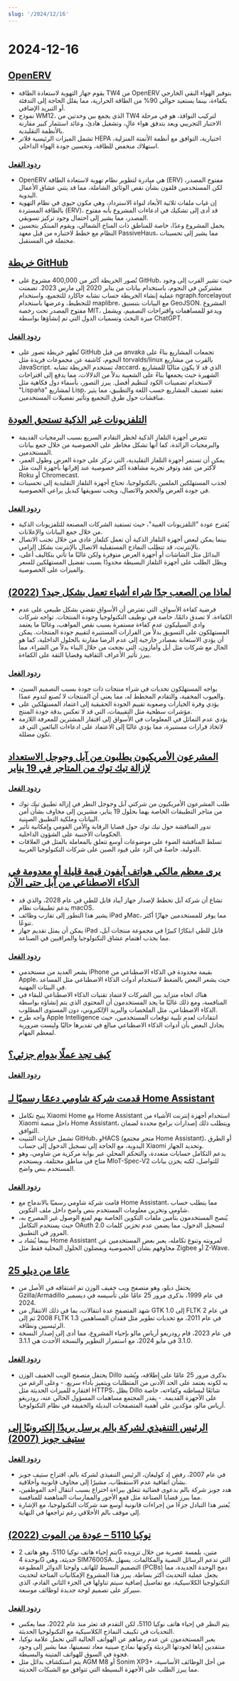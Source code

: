 ```yaml
---
slug: '/2024/12/16'
---
```


# 2024-12-16

## [OpenERV](https://www.openerv.ca)

- يقوم جهاز التهوية لاستعادة الطاقة TW4 من OpenERV بتوفير الهواء النقي الخارجي بكفاءة، بينما يستعيد حوالي 90% من الطاقة الحرارية، مما يقلل الحاجة إلى التدفئة أو التبريد الإضافي.
- نموذج WM12، الذي يجمع بين وحدتين من TW4 لتركيب النوافذ، هو في مرحلة الاختبار التجريبي ويعد بتدفق هواء عالٍ، وتشغيل هادئ، وعائد استثمار كبير مقارنة بالأنظمة التقليدية.
- تشمل الميزات الرئيسية فلاتر HEPA اختيارية، التوافق مع أنظمة الأتمتة المنزلية، استهلاك منخفض للطاقة، وتحسين جودة الهواء الداخلي.

### [ردود الفعل](https://news.ycombinator.com/item?id=42427888)

- OpenERV هي مبادرة لتطوير نظام تهوية لاستعادة الطاقة (ERV) مفتوح المصدر، لكن المستخدمين قلقون بشأن نقص الوثائق الشاملة، مما قد يثني عشاق الأعمال اليدوية.
- إن غياب ملفات ثلاثية الأبعاد لنواة الاسترداد، وهي مكون حيوي في نظام التهوية بالطاقة المستردة (ERV)، قد أدى إلى تشكيك في ادعاءات المشروع بأنه مفتوح المصدر، مما يشير إلى احتمال وجود تركيز تسويقي.
- يحمل المشروع وعدًا، خاصة للمناطق ذات المناخ الشمالي، ويقوم المبتكر بتحسين النظام مع خطط لاختباره من قبل معهد PassiveHaus، مما يشير إلى تحسينات محتملة في المستقبل.

## [خريطة GitHub](https://github.com/anvaka/map-of-github)

- تُصور الخريطة أكثر من 400,000 مشروع على GitHub، حيث تشير القرب إلى وجود مشتركين في النجوم، باستخدام بيانات من يناير 2020 إلى مارس 2023. تضمنت عملية إنشاء الخريطة حساب تشابه جاكارد للتجميع، واستخدام ngraph.forcelayout للتخطيط، وعرضها باستخدام maplibre، مع البيانات بتنسيق GeoJSON. المشروع مفتوح المصدر تحت رخصة MIT، ويدعو للمساهمات واقتراحات التصميم، ويشمل ميزة البحث وتسميات الدول التي تم إنشاؤها بواسطة ChatGPT.

### [ردود الفعل](https://news.ycombinator.com/item?id=42426284)

- تُظهر خريطة تصور على GitHub من قبل anvaka تجمعات المشاريع بناءً على النجوم، كاشفة عن مجموعات فريدة مثل torvalds/linux بالقرب من مشاريع JavaScript. تستخدم الخريطة تشابه Jaccard، الذي قد لا يكون مثاليًا للمشاريع الشهيرة حيث يجمعها بناءً على الشعبية بدلاً من الدلالات، مما يدفع إلى اقتراحات لاستخدام تضمينات الكود لتنظيم أفضل. يبرز التصور، بأسماء دول فكاهية مثل "Lispaña" لمشاريع Lisp، تعقيد تصنيف المشاريع حسب اللغة والتطبيق، مما يثير مناقشات حول طرق التجميع وتأثير تفضيلات المستخدمين.

## [التلفزيونات غير الذكية تستحق العودة](https://www.makeuseof.com/reasons-why-dumb-tvs-deserve-a-comeback/)

- تتعرض أجهزة التلفاز الذكية لخطر التقادم السريع بسبب البرمجيات القديمة والبرمجيات الزائدة، كما أنها تشكل مخاطر على الخصوصية من خلال جمع بيانات المستخدمين.
- يمكن أن تستمر أجهزة التلفاز التقليدية، التي تركز على جودة العرض وطول العمر، لأكثر من عقد وتوفر تجربة مشاهدة أكثر خصوصية عند إقرانها بأجهزة البث مثل Roku أو Chromecast.
- لجذب المستهلكين الملمين بالتكنولوجيا، تحتاج أجهزة التلفاز التقليدية إلى تحسينات في جودة العرض والحجم والاتصال، ويجب تسويقها كبديل يراعي الخصوصية.

### [ردود الفعل](https://news.ycombinator.com/item?id=42425398)

- يُقترح عودة "التلفزيونات الغبية"، حيث تستفيد الشركات المصنعة للتلفزيونات الذكية من خلال جمع البيانات والإعلانات.
- بينما يمكن لبعض أجهزة التلفاز الذكية أن تعمل كتلفاز عادي من خلال تجنب الاتصال بالإنترنت، قد تتطلب النماذج المستقبلية الاتصال بالإنترنت بشكل إلزامي.
- البدائل مثل الشاشات أو أجهزة العرض متوفرة ولكن غالبًا ما تأتي بتكاليف أعلى، ويظل الطلب على أجهزة التلفاز البسيطة محدودًا بسبب تفضيل المستهلكين للسعر والميزات على الخصوصية.

## [لماذا من الصعب جدًا شراء أشياء تعمل بشكل جيد؟ (2022)](https://danluu.com/nothing-works/)

- فرضية كفاءة الأسواق، التي تفترض أن الأسواق تقضي بشكل طبيعي على عدم الكفاءة، لا تصدق دائمًا، خاصة في توظيف التكنولوجيا وجودة المنتجات. تواجه شركات وادي السيليكون عدم كفاءة مستمرة بسبب نقص المواهب، وغالبًا ما يعتمد المستهلكون على التسويق بدلاً من القرارات المستنيرة لتقييم جودة المنتجات. يمكن أن يؤدي الاستعانة بمصادر خارجية إلى عدم الرضا مقارنة بالحلول الداخلية، كما هو الحال مع شركات مثل أبل وأمازون، التي نجحت من خلال البناء بدلاً من الشراء، مما يبرز تأثير الأعراف الثقافية وقضايا الثقة على الكفاءة.

### [ردود الفعل](https://news.ycombinator.com/item?id=42430450)

- يواجه المستهلكون تحديات في شراء منتجات ذات جودة بسبب التصميم السيئ، والعيوب المخفية، والتقادم المخطط له، مما يعني أن المنتجات لا تُصنع لتدوم عمدًا.
- يؤدي وفرة الخيارات وصعوبة تقييم الجودة الحقيقية إلى اعتماد المستهلكين على مؤشرات سطحية مثل التقييمات، التي قد لا تعكس بدقة جودة المنتج.
- يؤدي عدم التماثل في المعلومات في الأسواق إلى افتقار المشترين للمعرفة اللازمة لاتخاذ قرارات مستنيرة، مما يؤدي غالبًا إلى الاعتماد على ادعاءات البائعين التي قد تكون مضللة.

## [المشرعون الأمريكيون يطلبون من آبل وجوجل الاستعداد لإزالة تيك توك من المتاجر في 19 يناير](https://www.reuters.com/legal/us-lawmakers-tell-apple-google-be-ready-remove-tiktok-app-stores-jan-19-2024-12-13/)

### [ردود الفعل](https://news.ycombinator.com/item?id=42427132)

- طلب المشرعون الأمريكيون من شركتي آبل وجوجل النظر في إزالة تطبيق تيك توك من متاجر التطبيقات الخاصة بهما بحلول 19 يناير، مشيرين إلى مخاوف بشأن أمن البيانات وملكية التطبيق الصينية.
- تدور المناقشة حول تيك توك حول قضايا الرقابة والأمن القومي وإمكانية تأثير الحكومات الأجنبية على الشؤون الداخلية.
- تسلط المناقشة الضوء على موضوعات أوسع تتعلق بالمعاملة بالمثل في العلاقات الدولية، خاصةً في الرد على قيود الصين على شركات التكنولوجيا الغربية.

## [يرى معظم مالكي هواتف آيفون قيمة قليلة أو معدومة في الذكاء الاصطناعي من آبل حتى الآن](https://9to5mac.com/2024/12/16/most-iphone-owners-see-little-to-no-value-in-apple-intelligence-so-far/)

- تشاع أن شركة آبل تخطط لإصدار جهاز آيباد قابل للطي في عام 2028، والذي قد يدعم تطبيقات نظام macOS.
- يشير هذا التطور إلى تقارب وظائف iPad وMac، مما يوفر للمستخدمين جهازًا أكثر تنوعًا.
- يمكن أن يمثل تقديم جهاز iPad قابل للطي ابتكارًا كبيرًا في مجموعة منتجات آبل، مما يجذب اهتمام عشاق التكنولوجيا والمراقبين في الصناعة.

### [ردود الفعل](https://news.ycombinator.com/item?id=42431090)

- يشعر العديد من مستخدمي iPhone بقيمة محدودة في الذكاء الاصطناعي من Apple، حيث يشعر البعض بالضغط لاستخدام أدوات الذكاء الاصطناعي مثل المساعد في البيئات المهنية.
- هناك اتجاه متزايد بين الشركات لاعتماد تقنيات الذكاء الاصطناعي للبقاء في المنافسة، ومع ذلك غالبًا ما يجد المستخدمون أن المحتوى الذي يتم إنشاؤه بواسطة الذكاء الاصطناعي، مثل الملخصات والبريد الإلكتروني، دون المستوى المطلوب.
- واجه طرح Apple Intelligence انتقادات لعدم تلبية توقعات المستخدمين، حيث يجادل البعض بأن أدوات الذكاء الاصطناعي مبالغ في تقديرها حاليًا وليست ضرورية لمعظم المهام.

## [كيف تجد عملًا بدوام جزئي؟](https://news.ycombinator.com/item?id=42425339)

### [ردود الفعل](https://news.ycombinator.com/item?id=42425339)

## [قدمت شركة شاومي دعمًا رسميًا لـ Home Assistant](https://github.com/XiaoMi/ha_xiaomi_home)

- يتيح تكامل Xiaomi Home مع Home Assistant استخدام أجهزة إنترنت الأشياء من Xiaomi داخل منصة Home Assistant، ويتطلب ذلك إصدارات برامج محددة لضمان التوافق.
- تشمل خيارات التثبيت GitHub، وHACS (متجر مجتمع Home Assistant)، أو الطرق اليدوية، مع الحاجة إلى تسجيل الدخول إلى حساب Xiaomi وتحديد الجهاز.
- يدعم التكامل حسابات متعددة، والتحكم المحلي عبر بوابة مركزية من شاومي، وهو متاح في مناطق مختلفة، ويستخدم MIoT-Spec-V2 للتواصل، لكنه يخزن بيانات المستخدم بنص واضح.

### [ردود الفعل](https://news.ycombinator.com/item?id=42432151)

- قامت شركة شاومي رسميًا بالاندماج مع Home Assistant، مما يتطلب حساب شاومي وتخزين معلومات المستخدم بنص واضح داخل ملف التكوين.
- يُنصح المستخدمون بتأمين ملفات التكوين الخاصة بهم لمنع الوصول غير المصرح به، حيث يستخدم التكامل OAuth 2.0 لتسجيل الدخول، مما يضمن عدم تخزين كلمات المرور في التطبيق.
- بينما يُشاد بـ Home Assistant لمرونته وتنوع تكامله، يعبر بعض المستخدمين عن مخاوفهم بشأن الخصوصية ويفضلون الحلول المحلية فقط مثل Zigbee أو Z-Wave.

## [25 عامًا من ديلو](https://dillo-browser.github.io/25-years/)

- يحتفل ديلو، وهو متصفح ويب خفيف الوزن تم اشتقاقه في الأصل من Gzilla/Armadillo في عام 1999، بذكرى مرور 25 عامًا على تأسيسه في ديسمبر 2024.
- شهد المتصفح عدة انتقالات، بما في ذلك الانتقال من GTK 1.0 إلى FLTK 2 في عام 2008 ثم إلى FLTK 1.3 في عام 2011، مع تحديات تطوير مثل فقدان المساهمين الرئيسيين ونطاقه.
- في عام 2023، قام رودريغو أرياس مالو بإحياء المشروع، مما أدى إلى إصدار النسخة 3.1.0 في مايو 2024، مع استمرار التطوير والنسخة الأحدث هي 3.1.1.

### [ردود الفعل](https://news.ycombinator.com/item?id=42426589)

- يحتفل متصفح الويب الخفيف الوزن Dillo بذكرى مرور 25 عامًا على إطلاقه، ويُشيد به لكونه يعتمد على الحد الأدنى من المتطلبات ويتميز بأداء سريع. - وعلى الرغم من افتقاره للميزات الحديثة مثل HTTPS، يظل Dillo شائعًا لبساطته وكفاءته، خاصة على الأجهزة القديمة. - يقدر المجتمع مساهمات المسؤول الحالي عنه، رودريغو أرياس مالو، مؤكدين على أهمية المتصفحات البديلة والخفيفة في نظام التكنولوجيا.

## [الرئيس التنفيذي لشركة بالم يرسل بريدًا إلكترونيًا إلى ستيف جوبز (2007)](https://twitter.com/TechEmails/status/1868368310024462791)

### [ردود الفعل](https://news.ycombinator.com/item?id=42425348)

- في عام 2007، رفض إد كوليغان، الرئيس التنفيذي لشركة بالم، اقتراح ستيف جوبز بشأن اتفاقية عدم الاستقطاب، مشيرًا إلى مخاوف قانونية وأخلاقية.
- هدد جوبز شركة بالم بدعوى قضائية تتعلق ببراءة اختراع بسبب انتقال أحد الموظفين، مما يبرز قضايا الصناعة مثل قمع الأجور والممارسات المناهضة للمنافسة.
- يُعتبر هذا التبادل جزءًا من إجراءات قانونية أوسع ضد شركات التكنولوجيا، مع الإشارة إلى موقف بالم الأخلاقي رغم تراجعها في النهاية.

## [نوكيا 5110 – عودة من الموت (2022)](https://opsbros.com/nokia-5110-back-from-the-dead/)

- يتم إحياء هاتف نوكيا 5110، وهو هاتف 2G متين، بلمسة عصرية من خلال تزويده بوحدة 4G حديثة، وهي SIM7600SA، التي تدعم الرسائل النصية والمكالمات. يسهل التصميم البسيط للهاتف ولوحتا الدوائر المطبوعة (PCBs) دمج الوحدة الجديدة، مما يجعل عملية التحديث أكثر بساطة. يبرز هذا المشروع الإمكانيات المتاحة لتحديث التكنولوجيا الكلاسيكية، مع تفاصيل إضافية سيتم تناولها في الجزء الثاني القادم، الذي سيركز على تصميم لوحة جديدة لوظائف موسعة.

### [ردود الفعل](https://news.ycombinator.com/item?id=42429197)

- يتم النظر في إحياء هاتف نوكيا 5110، لكن التقدم قد تعثر منذ عام 2022، مما يعكس التحديات في تكييف النماذج الكلاسيكية مع التكنولوجيا الحديثة.
- يعبر المستخدمون عن عدم رضاهم عن الهواتف الحالية التي تحمل علامة نوكيا، منتقدين إياها لجودتها الرديئة وكونها نماذج صينية معاد تسميتها، مما يشير إلى وجود فجوة في السوق للهواتف المتينة والبسيطة.
- يتم استكشاف بدائل مثل AGM M8 أو Sonim XP3+ من أجل الوظائف الأساسية، مما يبرز الطلب على الأجهزة البسيطة التي تتوافق مع الشبكات الحديثة.

<head>
  <meta property="og:title" content="OpenERV" />
  <meta property="og:type" content="website" />
  <meta property="og:image" content="https://og.cho.sh/api/og/?title=OpenERV&subheading=%D8%A7%D9%84%D8%A7%D8%AB%D9%86%D9%8A%D9%86%D8%8C%20%D9%A1%D9%A6%20%D8%AF%D9%8A%D8%B3%D9%85%D8%A8%D8%B1%20%D9%A2%D9%A0%D9%A2%D9%A4%3A%20%D9%85%D9%84%D8%AE%D8%B5%20%D8%A3%D8%AE%D8%A8%D8%A7%D8%B1%20%D8%A7%D9%84%D9%82%D8%B1%D8%A7%D8%B5%D9%86%D8%A9" />
</head>
